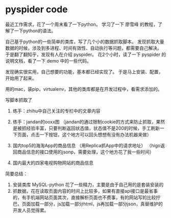 # pyspider code

最近工作需求，花了一个周末看了一下python。
学习了一下 廖雪峰 的教程，了解了一下python的语法。

自己基于python的一些简单的类库，写了几个小的数据抓取脚本。
发现抓取大量数据的时候，涉及到多进程、时间有效性、自动执行等问题，都需要自己解决。
于是翻了翻知乎，发现有人在介绍 pyspider。
花2个小时，读了一下 pyspider 的说明文档，看了一下 demo 中的一些代码。

发现确实很实用，自己想要的功能，基本都已经实现了。
于是马上安装、配置，开始用了起来。

用的mac，装pip，virtualenv，其他的类库都是在开发过程中，看需求添加的。

写脚本抓取了 

1. 练手：zhihu中自己关注的专栏中的文章内容

2. 练手：jandan的ooxx图 （jandan的通过限制cookie的方式来防止抓取，果然是被抓经验丰富，只要判断返回状态值，状态值不是200的时候，手工刷新一下页面，点击一下按钮，这个地方可以回头想想有没有办法机器来做）

3. 国内top5的海淘App的商品信息
（用Replica抓App中的请求地址）
（higo返回商品信息的接口使用的jsonp，需要处理，这个地方花了我一些时间）

4. 国内最大的四家电视购物网站的商品信息

简要总结：
1. 安装类库 MySQL-python 花了一些精力，主要是由于自己用的是套装安装的
2. 抓数据，花在读取页面内容的时间上比较多，如果有直接api接口是最省事的，有手机端网站页面其次，直接解析页面也不费事，有的网站写的比较拧巴，页面加载一部分，js加载一部分html，js再加载一部分json，真替维护的开发人员觉得累。
